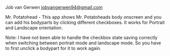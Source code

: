 Job van Gerwen <jobvangerwen94@gmail.com>

Mr. Potatohead - This app shows Mr. Potatoheads body onscreen and you can add
his bodyparts by clicking different checkboxes. It works for Portrait and Landscape
orientation. 

Note: I have not been able to handle the checkbox state saving correctly when switching 
between portrait mode and landscape mode. So you have to first unclick a bodypart for it 
to work again.
